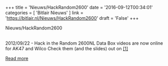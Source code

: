 +++
title = 'Nieuws/HackRandom2600'
date = '2016-09-12T00:34:01'
categories = [ 
 'Bitlair Nieuws' 
] 
link = 'https://bitlair.nl/Nieuws/HackRandom2600'
draft = 'False'
+++

<div class="mw-content-ltr mw-parser-output" dir="ltr" lang="en"><p><a class="mw-selflink selflink">Nieuws/HackRandom2600</a>
</p></div><div class="mw-content-ltr mw-parser-output" dir="ltr" lang="en"><p><br />
2012/09/22 - Hack in the Random 2600NL Data Box videos are now online for AK47 and Wilco
Check them (and the slides) out on <a class="external autonumber" href="http://hitr2ndb.nl/archive/" rel="nofollow">[1]</a>
</p></div>

[Read more](https://bitlair.nl/Nieuws/HackRandom2600)